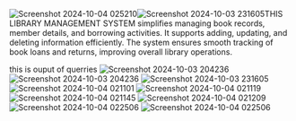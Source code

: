 ![Screenshot 2024-10-04 025210](https://github.com/user-attachments/assets/30a0e830-364d-4e3f-a8f6-d6e60c724c21)![Screenshot 2024-10-03 231605](https://github.com/user-attachments/assets/37b35263-d739-4be7-8ff1-acb77c977c3d)THIS LIBRARY MANAGEMENT  SYSTEM simplifies managing book records, member details, and borrowing activities.
It supports adding, updating, and deleting information efficiently. 
The system ensures smooth tracking of book loans and returns, improving overall library operations.

this is ouput of querries ![Screenshot 2024-10-03 204236](https://github.com/user-attachments/assets/cb113c7b-e358-4697-a46a-ea6174ba0672)
![Screenshot 2024-10-03 204236](https://github.com/user-attachments/assets/d94929f6-a343-4480-9ecc-0fd7ec128e8c)
![Screenshot 2024-10-03 231605](https://github.com/user-attachments/assets/b8e3a7a1-3b74-4720-883b-936c76162a2f)
![Screenshot 2024-10-04 021101](https://github.com/user-attachments/assets/ba8acdd9-0a39-47f0-b766-493050124523)
![Screenshot 2024-10-04 021119](https://github.com/user-attachments/assets/1b238549-afcc-45a3-9c32-d1ef5bf09904)
![Screenshot 2024-10-04 021145](https://github.com/user-attachments/assets/231bcbc4-2917-4f7e-8927-aaa863931740)
![Screenshot 2024-10-04 021209](https://github.com/user-attachments/assets/18513b01-2a71-4976-a68f-ecb7ff062bb0)
![Screenshot 2024-10-04 022506](https://github.com/user-attachments/assets/d78cf2f4-c1ae-4619-832c-50a0dc2c7fb5)
![Screenshot 2024-10-04 022506](https://github.com/user-attachments/assets/c3fc8c2e-8ed4-47ec-b092-189aa9c1b8a0)





